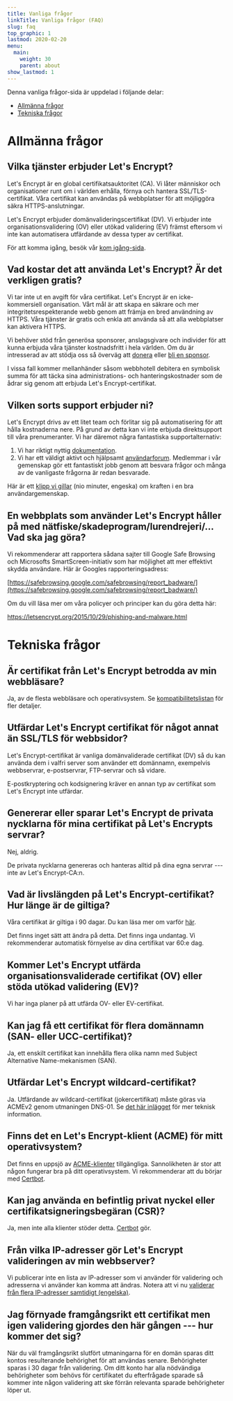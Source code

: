 ```yaml
---
title: Vanliga frågor
linkTitle: Vanliga frågor (FAQ)
slug: faq
top_graphic: 1
lastmod: 2020-02-20
menu:
  main:
    weight: 30
    parent: about
show_lastmod: 1
---
```



Denna vanliga frågor-sida är uppdelad i följande delar:

* [Allmänna frågor](#general)
* [Tekniska frågor](#technical)

# <a id="general">Allmänna frågor</a>

## Vilka tjänster erbjuder Let's Encrypt?

Let's Encrypt är en global certifikatsauktoritet (CA). Vi låter människor och
organisationer runt om i världen erhålla, förnya och hantera SSL/TLS-certifikat.
Våra certifikat kan användas på webbplatser för att möjliggöra säkra
HTTPS-anslutningar.

Let's Encrypt erbjuder domänvalideringscertifikat (DV). Vi erbjuder inte
organisationsvalidering (OV) eller utökad validering (EV) främst eftersom vi
inte kan automatisera utfärdande av dessa typer av certifikat.

För att komma igång, besök vår [kom igång-sida](/getting-started).

## Vad kostar det att använda Let's Encrypt? Är det verkligen gratis?

Vi tar inte ut en avgift för våra certifikat. Let's Encrypt är en
icke-kommersiell organisation. Vårt mål är att skapa en säkrare och mer
integritetsrespekterande webb genom att främja en bred användning av HTTPS. Våra
tjänster är gratis och enkla att använda så att alla webbplatser kan aktivera
HTTPS.

Vi behöver stöd från generösa sponsorer, anslagsgivare och individer för att
kunna erbjuda våra tjänster kostnadsfritt i hela världen. Om du är intresserad
av att stödja oss så överväg att [donera](/donate) eller
[bli en sponsor](https://www.abetterinternet.org/sponsor).

I vissa fall kommer mellanhänder såsom webbhotell debitera en symbolisk summa
för att täcka sina administrations- och hanteringskostnader som de ådrar sig
genom att erbjuda Let's Encrypt-certifikat.

## Vilken sorts support erbjuder ni?

Let's Encrypt drivs av ett litet team och förlitar sig på automatisering för att
hålla kostnaderna nere. På grund av detta kan vi inte erbjuda direktsupport till
våra prenumeranter. Vi har däremot några fantastiska supportalternativ:

1. Vi har riktigt nyttig [dokumentation](/docs).
2. Vi har ett väldigt aktivt och hjälpsamt
   [användarforum](https://community.letsencrypt.org/). Medlemmar i vår
   gemenskap gör ett fantastiskt jobb genom att besvara frågor och många av de
   vanligaste frågorna är redan besvarade.

Här är ett [klipp vi gillar](https://www.youtube.com/watch?v=Xe1TZaElTAs) (nio
minuter, engeska) om kraften i en bra användargemenskap.

## En webbplats som använder Let's Encrypt håller på med nätfiske/skadeprogram/lurendrejeri/... Vad ska jag göra?

Vi rekommenderar att rapportera sådana sajter till Google Safe Browsing och
Microsofts SmartScreen-initiativ som har möjlighet att mer effektivt skydda
användare. Här är Googles rapporteringsadress:

[https://safebrowsing.google.com/safebrowsing/report_badware/](https://safebrowsing.google.com/safebrowsing/report_badware/)

Om du vill läsa mer om våra policyer och principer kan du göra detta här:

https://letsencrypt.org/2015/10/29/phishing-and-malware.html

# <a id="technical">Tekniska frågor</a>

## Är certifikat från Let's Encrypt betrodda av min webbläsare?

Ja, av de flesta webbläsare och operativsystem. Se
[kompatibilitetslistan](/docs/cert-compat) för fler
detaljer.

## Utfärdar Let's Encrypt certifikat för något annat än SSL/TLS för webbsidor?

Let's Encrypt-certifikat är vanliga domänvaliderade certifikat (DV) så du kan
använda dem i valfri server som använder ett domännamn, exempelvis webbservrar,
e-postservrar, FTP-servrar och så vidare.

E-postkryptering och kodsignering kräver en annan typ av certifikat som Let's
Encrypt inte utfärdar.

## Genererar eller sparar Let's Encrypt de privata nycklarna för mina certifikat på Let's Encrypts servrar?

Nej, aldrig.

De privata nycklarna genereras och hanteras alltid på dina egna servrar --- inte
av Let's Encrypt-CA:n.

## Vad är livslängden på Let's Encrypt-certifikat? Hur länge är de giltiga?

Våra certifikat är giltiga i 90 dagar. Du kan läsa mer om varför
[här](/2015/11/09/why-90-days.html).

Det finns inget sätt att ändra på detta. Det finns inga undantag. Vi
rekommenderar automatisk förnyelse av dina certifikat var 60:e dag.

## Kommer Let's Encrypt utfärda organisationsvaliderade certifikat (OV) eller stöda utökad validering (EV)?

Vi har inga planer på att utfärda OV- eller EV-certifikat.

## Kan jag få ett certifikat för flera domännamn (SAN- eller UCC-certifikat)?

Ja, ett enskilt certifikat kan innehålla flera olika namn med Subject
Alternative Name-mekanismen (SAN).

## Utfärdar Let's Encrypt wildcard-certifikat?

Ja. Utfärdande av wildcard-certifikat (jokercertifikat) måste göras via ACMEv2
genom utmaningen DNS-01. Se [det här
inlägget](https://community.letsencrypt.org/t/acme-v2-production-environment-wildcards/55578)
för mer teknisk information.

## Finns det en Let's Encrypt-klient (ACME) för mitt operativsystem?

Det finns en uppsjö av [ACME-klienter](/docs/client-options)
tillgängliga. Sannolikheten är stor att någon fungerar bra på ditt
operativsystem. Vi rekommenderar att du börjar med
[Certbot](https://certbot.eff.org/).

## Kan jag använda en befintlig privat nyckel eller certifikatsigneringsbegäran (CSR)?

Ja, men inte alla klienter stöder detta. [Certbot](https://certbot.eff.org/) gör.

## Från vilka IP-adresser gör Let's Encrypt valideringen av min webbserver?

Vi publicerar inte en lista av IP-adresser som vi använder för validering och
adresserna vi använder kan komma att ändras. Notera att vi nu [validerar från
flera IP-adresser samtidigt
(engelska)](https://letsencrypt.org/2020/02/19/multi-perspective-validation.html).

## Jag förnyade framgångsrikt ett certifikat men igen validering gjordes den här gången --- hur kommer det sig?

När du väl framgångsrikt slutfört utmaningarna för en domän sparas ditt kontos
resulterande behörighet för att användas senare. Behörigheter sparas i 30 dagar
från validering. Om ditt konto har alla nödvändiga behörigheter som behövs för
certifikatet du efterfrågade sparade så kommer inte någon validering att ske
förrän relevanta sparade behörigheter löper ut.
